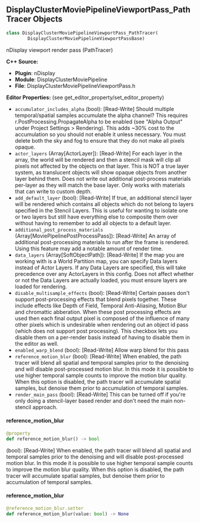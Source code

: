 ## DisplayClusterMoviePipelineViewportPass_PathTracer Objects

```python
class DisplayClusterMoviePipelineViewportPass_PathTracer(
        DisplayClusterMoviePipelineViewportPassBase)
```

nDisplay viewport render pass (PathTracer)

**C++ Source:**

- **Plugin**: nDisplay
- **Module**: DisplayClusterMoviePipeline
- **File**: DisplayClusterMoviePipelineViewportPass.h

**Editor Properties:** (see get_editor_property/set_editor_property)

- ``accumulator_includes_alpha`` (bool):  [Read-Write] Should multiple temporal/spatial samples accumulate the alpha channel? This requires r.PostProcessing.PropagateAlpha
  to be enabled (see "Alpha Output" under Project Settings > Rendering). This adds
  ~30% cost to the accumulation so you should not enable it unless necessary. You must delete both the sky and fog to ensure
  that they do not make all pixels opaque.
- ``actor_layers`` (Array[ActorLayer]):  [Read-Write] For each layer in the array, the world will be rendered and then a stencil mask will clip all pixels not affected
  by the objects on that layer. This is NOT a true layer system, as translucent objects will show opaque objects from
  another layer behind them. Does not write out additional post-process materials per-layer as they will match the
  base layer. Only works with materials that can write to custom depth.
- ``add_default_layer`` (bool):  [Read-Write] If true, an additional stencil layer will be rendered which contains all objects which do not belong to layers
  specified in the Stencil Layers. This is useful for wanting to isolate one or two layers but still have everything
  else to composite them over without having to remember to add all objects to a default layer.
- ``additional_post_process_materials`` (Array[MoviePipelinePostProcessPass]):  [Read-Write] An array of additional post-processing materials to run after the frame is rendered. Using this feature may add a notable amount of render time.
- ``data_layers`` (Array[SoftObjectPath]):  [Read-Write] If the map you are working with is a World Partition map, you can specify Data layers instead of Actor Layers. If any
  Data Layers are specified, this will take precedence over any ActorLayers in this config. Does not affect whether or
  not the Data Layers are actually loaded, you must ensure layers are loaded for rendering.
- ``disable_multisample_effects`` (bool):  [Read-Write] Certain passes don't support post-processing effects that blend pixels together. These include effects like
  Depth of Field, Temporal Anti-Aliasing, Motion Blur and chromattic abberation. When these post processing
  effects are used then each final output pixel is composed of the influence of many other pixels which is
  undesirable when rendering out an object id pass (which does not support post processing). This checkbox lets
  you disable them on a per-render basis instead of having to disable them in the editor as well.
- ``enabled_warp_blend`` (bool):  [Read-Write] Allow warp blend for this pass
- ``reference_motion_blur`` (bool):  [Read-Write] When enabled, the path tracer will blend all spatial and temporal samples prior to the denoising and will disable post-processed motion blur.
  In this mode it is possible to use higher temporal sample counts to improve the motion blur quality.
  When this option is disabled, the path tracer will accumulate spatial samples, but denoise them prior to accumulation of temporal samples.
- ``render_main_pass`` (bool):  [Read-Write] This can be turned off if you're only doing a stencil-layer based render and don't need the main non-stencil approach.

<a id="unreal.DisplayClusterMoviePipelineViewportPass_PathTracer.reference_motion_blur"></a>

#### reference_motion_blur

```python
@property
def reference_motion_blur() -> bool
```

(bool):  [Read-Write] When enabled, the path tracer will blend all spatial and temporal samples prior to the denoising and will disable post-processed motion blur.
In this mode it is possible to use higher temporal sample counts to improve the motion blur quality.
When this option is disabled, the path tracer will accumulate spatial samples, but denoise them prior to accumulation of temporal samples.

<a id="unreal.DisplayClusterMoviePipelineViewportPass_PathTracer.reference_motion_blur"></a>

#### reference_motion_blur

```python
@reference_motion_blur.setter
def reference_motion_blur(value: bool) -> None
```

<a id="unreal.AudioImpulseResponseFactory"></a>